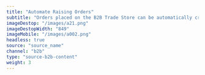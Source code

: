 ```yaml
---
title: "Automate Raising Orders"
subtitle: "Orders placed on the B2B Trade Store can be automatically created in source_name."
imageDestop: "/images/a21.png"
imageDestopWidth: "849"
imageMobile: "/images/a002.png"
headless: true
source: "source_name"
channel: "b2b"
type: "source-b2b-content"
weight: 3
---
```

